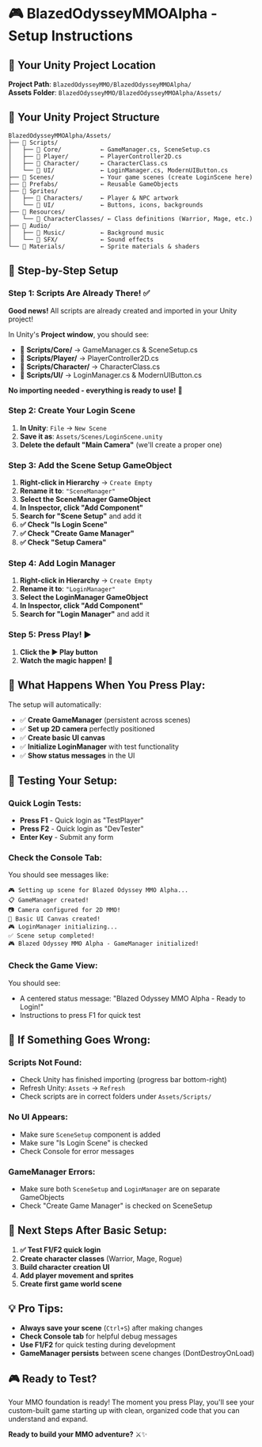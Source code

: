 # 🎮 BlazedOdysseyMMOAlpha - Setup Instructions

## 🎯 **Your Unity Project Location**
**Project Path**: `BlazedOdysseyMMO/BlazedOdysseyMMOAlpha/`  
**Assets Folder**: `BlazedOdysseyMMO/BlazedOdysseyMMOAlpha/Assets/`

## 📁 **Your Unity Project Structure**

```
BlazedOdysseyMMOAlpha/Assets/
├── 📁 Scripts/
│   ├── 📁 Core/           ← GameManager.cs, SceneSetup.cs
│   ├── 📁 Player/         ← PlayerController2D.cs
│   ├── 📁 Character/      ← CharacterClass.cs
│   └── 📁 UI/             ← LoginManager.cs, ModernUIButton.cs
├── 📁 Scenes/             ← Your game scenes (create LoginScene here)
├── 📁 Prefabs/            ← Reusable GameObjects
├── 📁 Sprites/
│   ├── 📁 Characters/     ← Player & NPC artwork
│   └── 📁 UI/             ← Buttons, icons, backgrounds
├── 📁 Resources/
│   └── 📁 CharacterClasses/ ← Class definitions (Warrior, Mage, etc.)
├── 📁 Audio/
│   ├── 📁 Music/          ← Background music
│   └── 📁 SFX/            ← Sound effects
└── 📁 Materials/          ← Sprite materials & shaders
```

## 🚀 **Step-by-Step Setup**

### **Step 1: Scripts Are Already There!** ✅
**Good news!** All scripts are already created and imported in your Unity project! 

In Unity's **Project window**, you should see:
- 📁 **Scripts/Core/** → GameManager.cs & SceneSetup.cs
- 📁 **Scripts/Player/** → PlayerController2D.cs  
- 📁 **Scripts/Character/** → CharacterClass.cs
- 📁 **Scripts/UI/** → LoginManager.cs & ModernUIButton.cs

**No importing needed - everything is ready to use!** 🎉

### **Step 2: Create Your Login Scene**
1. **In Unity**: `File` → `New Scene`
2. **Save it as**: `Assets/Scenes/LoginScene.unity`
3. **Delete the default "Main Camera"** (we'll create a proper one)

### **Step 3: Add the Scene Setup GameObject**
1. **Right-click in Hierarchy** → `Create Empty`
2. **Rename it to**: `"SceneManager"`
3. **Select the SceneManager GameObject**
4. **In Inspector, click "Add Component"**
5. **Search for "Scene Setup"** and add it
6. **✅ Check "Is Login Scene"** 
7. **✅ Check "Create Game Manager"** 
8. **✅ Check "Setup Camera"**

### **Step 4: Add Login Manager** 
1. **Right-click in Hierarchy** → `Create Empty`
2. **Rename it to**: `"LoginManager"`
3. **Select the LoginManager GameObject**
4. **In Inspector, click "Add Component"**
5. **Search for "Login Manager"** and add it

### **Step 5: Press Play!** ▶️
1. **Click the ▶️ Play button**
2. **Watch the magic happen!** 🎉

## 🎯 **What Happens When You Press Play:**

The setup will automatically:
- ✅ **Create GameManager** (persistent across scenes)
- ✅ **Set up 2D camera** perfectly positioned
- ✅ **Create basic UI canvas** 
- ✅ **Initialize LoginManager** with test functionality
- ✅ **Show status messages** in the UI

## 🧪 **Testing Your Setup:**

### **Quick Login Tests:**
- **Press F1** - Quick login as "TestPlayer"
- **Press F2** - Quick login as "DevTester"  
- **Enter Key** - Submit any form

### **Check the Console Tab:**
You should see messages like:
```
🎮 Setting up scene for Blazed Odyssey MMO Alpha...
📋 GameManager created!
📷 Camera configured for 2D MMO!
🎨 Basic UI Canvas created!
🎮 LoginManager initializing...
✅ Scene setup completed!
🎮 Blazed Odyssey MMO Alpha - GameManager initialized!
```

### **Check the Game View:**
You should see:
- A centered status message: "Blazed Odyssey MMO Alpha - Ready to Login!"
- Instructions to press F1 for quick test

## 🔧 **If Something Goes Wrong:**

### **Scripts Not Found:**
- Check Unity has finished importing (progress bar bottom-right)
- Refresh Unity: `Assets` → `Refresh`
- Check scripts are in correct folders under `Assets/Scripts/`

### **No UI Appears:**
- Make sure `SceneSetup` component is added
- Make sure "Is Login Scene" is checked
- Check Console for error messages

### **GameManager Errors:**
- Make sure both `SceneSetup` and `LoginManager` are on separate GameObjects
- Check "Create Game Manager" is checked on SceneSetup

## 🎨 **Next Steps After Basic Setup:**

1. **✅ Test F1/F2 quick login** 
2. **Create character classes** (Warrior, Mage, Rogue)
3. **Build character creation UI**
4. **Add player movement and sprites**
5. **Create first game world scene**

## 💡 **Pro Tips:**

- **Always save your scene** (`Ctrl+S`) after making changes
- **Check Console tab** for helpful debug messages
- **Use F1/F2** for quick testing during development
- **GameManager persists** between scene changes (DontDestroyOnLoad)

## 🎮 **Ready to Test?**

Your MMO foundation is ready! The moment you press Play, you'll see your custom-built game starting up with clean, organized code that you can understand and expand.

**Ready to build your MMO adventure?** ⚔️✨
